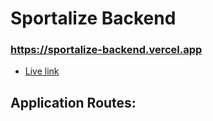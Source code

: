 # Sportalize Backend

### https://sportalize-backend.vercel.app

- [Live link](https://sportalize-backend.vercel.app/api/v1/)

## Application Routes:
